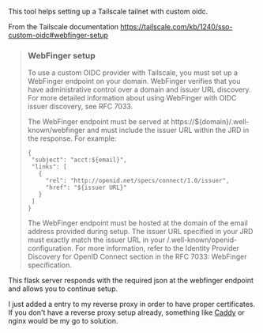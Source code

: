 This tool helps setting up a Tailscale tailnet with custom oidc.

From the Tailscale documentation https://tailscale.com/kb/1240/sso-custom-oidc#webfinger-setup

> ### WebFinger setup
>
> To use a custom OIDC provider with Tailscale, you must set up a WebFinger endpoint on your domain. WebFinger verifies that you have administrative control over a domain and issuer URL discovery. For more detailed information about using WebFinger with OIDC issuer discovery, see RFC 7033.
> 
> The WebFinger endpoint must be served at https://${domain}/.well-known/webfinger and must include the issuer URL within the JRD in the response. For example:
> ```
> {
>  "subject": "acct:${email}",
>  "links": [
>    {
>      "rel": "http://openid.net/specs/connect/1.0/issuer",
>      "href": "${issuer URL}"
>    }
>  ]
>}
> ```
> The WebFinger endpoint must be hosted at the domain of the email address provided during setup. The issuer URL specified in your JRD must exactly match the issuer URL in your /.well-known/openid-configuration. For more information, refer to the Identity Provider Discovery for OpenID Connect section in the RFC 7033: WebFinger specification.

This flask server responds with the required json at the webfinger endpoint and allows you to continue setup.

I just added a entry to my reverse proxy in order to have proper certificates.
If you don't have a reverse proxy setup already, something like [Caddy](https://github.com/caddyserver/caddy) or nginx would be my go to solution.
